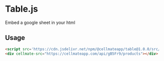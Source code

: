 # Table.js

Embed a google sheet in your html

## Usage

```html
<script src='https://cdn.jsdelivr.net/npm/@cellmateapp/table@1.0.0/src/Table.js'></script>
<div cellmate-src="https://cellmateapp.com/api/gB5Fr9/products"></div>
```
